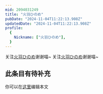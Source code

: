 ```yaml
---
mid: 2094031249
title: "火羽ひのめ"
pubDate: "2024-11-04T11:22:13.908Z"
updatedDate: "2024-11-04T11:22:13.908Z"
profile:
  {
    Nickname: ["火羽ひのめ"],
  }
---
```


关注[火羽ひのめ](https://space.bilibili.com/2094031249)谢谢喵~ 关注[火羽ひのめ](https://space.bilibili.com/2094031249)谢谢喵~

## 此条目有待补充
你可以在[这里](https://github.com/Yuhanawa/VTuber.ICU-Content/edit/master/v/火羽ひのめ/index.md)编辑本文
